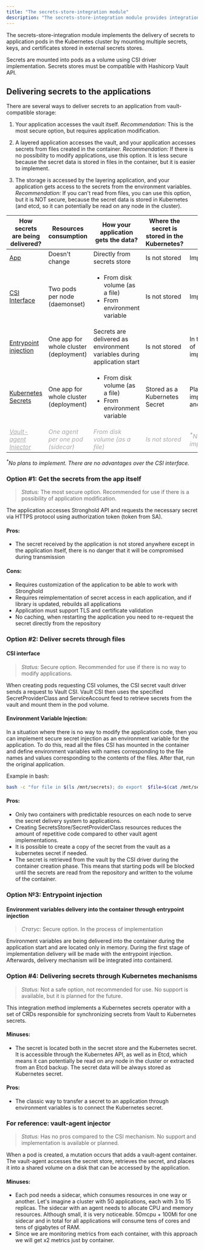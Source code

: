 ```yaml
---
title: "The secrets-store-integration module"
description: "The secrets-store-integration module provides integration of secrets stores and applications in the k8s clusters"
---
```


The secrets-store-integration module implements the delivery of secrets to application pods in the Kubernetes
cluster by mounting multiple secrets, keys, and certificates stored in external secrets stores.

Secrets are mounted into pods as a volume using CSI driver implementation.
Secrets stores must be compatible with Hashicorp Vault API.

## Delivering secrets to the applications

There are several ways to deliver secrets to an application from vault-compatible storage:

1. Your application accesses the vault itself.
*Recommendation:* This is the most secure option, but requires application modification.

2. A layered application accesses the vault, and your application accesses secrets from files created in the container.
*Recommendation:* If there is no possibility to modify applications, use this option. It is less secure because the secret data is stored in files in the container, but it is easier to implement.

3. The storage is accessed by the layering application, and your application gets access to the secrets from the environment variables.
*Recommendation:* If you can't read from files, you can use this option, but it is NOT secure, because the secret data is stored in Kubernetes (and etcd, so it can potentially be read on any node in the cluster).

<table>
<thead>
<tr>
<th>How secrets are being delivered?</th>
<th>Resources consumption</th>
<th>How your application gets the data?</th>
<th>Where the secret is stored in the Kubernetes?</th>
<th>Статус</th>
</tr>
</thead>
<tbody>
<tr>
<td><a style="color: ##0066FF;" href="#option-1-get-the-secrets-from-the-app-itself">App</a></td>
<td>Doesn't change</td>
<td>Directly from secrets store</td>
<td>Is not stored</td>
<td>Implemented</td>
</tr>
<tr>
<td><a style="color: ##0066FF;" href="#csi-interface">CSI Interface</a></td>
<td>Two pods per node (daemonset)</td>
<td><ul><li>From disk volume (as a file)</li><li>From environment variable</li></ul></td>
<td>Is not stored</td>
<td>Implemented</td>
</tr>
<tr>
<td><a style="color: ##0066FF;" href="#option-3-entrypoint-injection">Entrypoint injection</a></td>
<td>One app for whole cluster (deployment)</td>
<td>Secrets are delivered as environment variables during application start</td>
<td>Is not stored</td>
<td>In the process of implementation</td>
</tr>
<tr>
<td><a style="color: ##0066FF;" href="#option-4-delivering-secrets-through-kubernetes-mechanisms">Kubernetes Secrets</a></td>
<td>One app for whole cluster (deployment)</td>
<td><ul><li>From disk volume (as a file)</li><li>From environment variable</li></ul></td>
<td>Stored as a Kubernetes Secret</td>
<td>Planned for implementation and release</td>
</tr>
<tr>
<td><a style="color: #A9A9A9; font-style: italic;" href="#for-reference-vault-agent-injector">Vault-agent Injector</a></td>
<td style="color: #A9A9A9; font-style: italic;">One agent per one pod (sidecar)</td>
<td style="color: #A9A9A9; font-style: italic;">From disk volume (as a file)</td>
<td style="color: #A9A9A9; font-style: italic;">Is not stored</td>
<td style="color: #A9A9A9; font-style: italic;"><sup><b>*</b></sup>No plans to implement</td>
</tr>
</tbody>
</table>

<i><sup>*</sup>No plans to implement. There are no advantages over the CSI interface.</i>

### Option #1: Get the secrets from the app itself

> *Status:* The most secure option. Recommended for use if there is a possibility of application modification.

The application accesses Stronghold API and requests the necessary secret via HTTPS protocol using authorization token (token from SA).

#### Pros:

- The secret received by the application is not stored anywhere except in the application itself, there is no danger that it will be compromised during transmission

#### Cons:

- Requires customization of the application to be able to work with Stronghold
- Requires reimplementation of secret access in each application, and if library is updated, rebuilds all applications
- Application must support TLS and certificate validation
- No caching, when restarting the application you need to re-request the secret directly from the repository

### Option #2: Deliver secrets through files

#### CSI interface

> *Status:* Secure option. Recommended for use if there is no way to modify applications.

When creating pods requesting CSI volumes, the CSI secret vault driver sends a request to Vault CSI. Vault CSI then uses the specified SecretProviderClass and ServiceAccount feed to retrieve secrets from the vault and mount them in the pod volume.

#### Environment Variable Injection:

In a situation where there is no way to modify the application code, then you can implement secure secret injection as an environment variable for the application. To do this, read all the files CSI has mounted in the container and define environment variables with names corresponding to the file names and values corresponding to the contents of the files. After that, run the original application.

Example in bash:

```bash
bash -c "for file in $(ls /mnt/secrets); do export  $file=$(cat /mnt/secrets/$file); done ; exec my_original_file_to_startup"
```

#### Pros:

- Only two containers with predictable resources on each node to serve the secret delivery system to applications.
- Creating SecretsStore/SecretProviderClass resources reduces the amount of repetitive code compared to other vault agent implementations.
- It is possible to create a copy of the secret from the vault as a kubernetes secret if needed.
- The secret is retrieved from the vault by the CSI driver during the container creation phase. This means that starting pods will be blocked until the secrets are read from the repository and written to the volume of the container.

### Option №3: Entrypoint injection

#### Environment variables delivery into the container through entrypoint injection

> *Статус:* Secure option. In the process of implementation

Environment variables are being delivered into the container during the application start and are located only in memory. During the first stage of implementation delivery will be made with the entrypoint injection. Afterwards, delivery mechanism will be integrated into containerd.

### Option #4: Delivering secrets through Kubernetes mechanisms

> *Status:* Not a safe option, not recommended for use. No support is available, but it is planned for the future.

This integration method implements a Kubernetes secrets operator with a set of CRDs responsible for synchronizing secrets from Vault to Kubernetes secrets.

#### Minuses:

- The secret is located both in the secret store and the Kubernetes secret. It is accessible through the Kubernetes API, as well as in Etcd, which means it can potentially be read on any node in the cluster or extracted from an Etcd backup. The secret data will be always stored as Kubernetes secret.

#### Pros:

- The classic way to transfer a secret to an application through environment variables is to connect the Kubernetes secret.

### For reference: vault-agent injector

> *Status:* Has no pros compared to the CSI mechanism. No support and implementation is available or planned.

When a pod is created, a mutation occurs that adds a vault-agent container. The vault-agent accesses the secret store, retrieves the secret, and places it into a shared volume on a disk that can be accessed by the application.

#### Minuses:

- Each pod needs a sidecar, which consumes resources in one way or another. Let's imagine a cluster with 50 applications, each with 3 to 15 replicas. The sidecar with an agent needs to allocate CPU and memory resources. Although small, it is very noticeable. 50mcpu + 100Mi for one sidecar and in total for all applications will consume tens of cores and tens of gigabytes of RAM.
- Since we are monitoring metrics from each container, with this approach we will get x2 metrics just by container.
